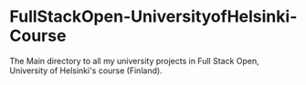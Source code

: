 # FullStackOpen-UniversityofHelsinki-Course
The Main directory to all my university projects in Full Stack Open, University of Helsinki's course (Finland).
